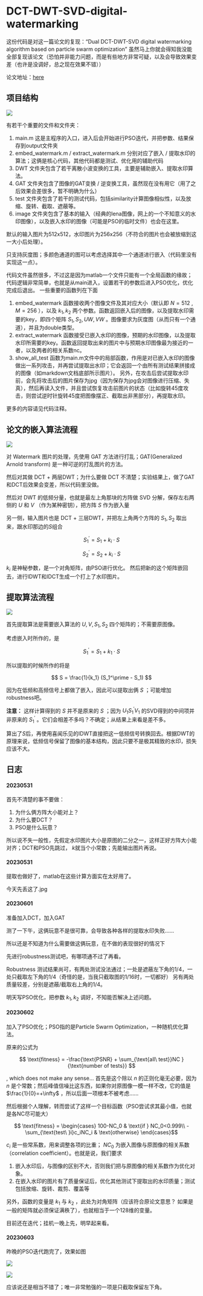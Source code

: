 # DCT-DWT-SVD-digital-watermarking

这份代码是对这一篇论文的复现：“Dual DCT-DWT-SVD digital watermarking algorithm based on particle swarm optimization”
虽然马上你就会得知我没能全部复现该论文（恐怕并非能力问题，而是有些地方非常可疑，以及会导致效果变差（也许是没调好，总之现在效果不错））

论文地址：[here](https://cafetarjome.com/wp-content/uploads/1004/translation/c69f963fa0192e7e.pdf)

## 项目结构
![](./pic/project_tree.png)

有若干个重要的文件和文件夹：
1. main.m 这是主程序的入口，进入后会开始进行PSO迭代，并把参数、结果保存到output文件夹
2. embed_watermark.m / extract_watermark.m 分别对应了嵌入 / 提取水印的算法；这俩是核心代码，其他代码都是测试、优化用的辅助代码
3. DWT 文件夹包含了若干离散小波变换的工具，主要是辅助嵌入、提取水印算法。
4. GAT 文件夹包含了图像的GAT变换 / 逆变换工具，虽然现在没有用它（用了之后效果会差很多，暂不明确为什么）
5. test 文件夹包含了若干的测试代码，包括similarity计算图像相似性，以及放缩、旋转、截取、遮蔽等。
6. image 文件夹包含了基本的输入（经典的lena图像，网上的一个不知意义的水印图像），以及嵌入水印的图像（可能是PSO的临时文件）也会在这里。

默认的输入图片为512x512，水印图片为256x256（不符合的图片也会被放缩到这一大小后处理）。

只支持灰度图；多颜色通道的图可以考虑选择其中一个通道进行嵌入（代码里没有实现这一点）。

代码文件虽然很多，不过这是因为matlab一个文件只能有一个全局函数的缘故；代码逻辑非常简单，也就是从main进入，设置若干的参数后进入PSO优化，优化完成后退出。
一些重要的函数列在下面
1. embed_watermark 函数接收两个图像文件及其对应大小（默认即 $N=512$ , $M=256$ ），以及 $k_1, k_2$ 两个参数。函数返回嵌入后的图像，以及提取水印需要的key，即四个矩阵 $S_1, S_2, UW, VW$ 。图像要求为灰度图（从而只有一个通道），并且为double类型。
2. extract_watermark 函数接受已嵌入水印的图像，预期的水印图像，以及提取水印所需要的key。函数返回提取出来的图片中与预期水印图像最为接近的一者，以及两者的相关系数nc。
3. show_all_test 函数为main.m文件中的局部函数，作用是对已嵌入水印的图像做出一系列攻击，并再尝试提取出水印；它会返回一个由所有测试结果拼接成的图像（如markdown文档底部所示图片）。
另外，在攻击后尝试提取水印前，会先将攻击后的图片保存为jpg（因为保存为jpg会对图像进行压缩、失真），然后再读入文件，并且尝试恢复攻击前图片的状态（比如旋转45度攻击，则尝试逆时针旋转45度把图像摆正、截取出非黑部分），再提取水印。

更多的内容请见代码注释。

## 论文的嵌入算法流程
![](./pic/steps.png)

对 Watermark 图片的处理，先使用 GAT 方法进行打乱；GAT(Generalized Arnold transform) 是一种可逆的打乱图片的方法。

然后对其做 DCT + 两层DWT；为什么要做 DCT 不清楚；实验结果上，做了GAT和DCT后效果会变差，所以代码里没做。

然后对 DWT 的低频分量，也就是最左上角那块的方阵做 SVD 分解，保存左右两侧的 $U$ 和 $V$ （作为某种密钥），把方阵 $S$ 作为嵌入量

另一侧，输入图片也是 DCT + 三层DWT，并把左上角两个方阵的 $S_1, S_2$ 取出来，跟水印那边的$S$组合

$$ S_1^\prime = S_1 + k_i\cdot S$$

$$ S_2^\prime = S_2 + k_i\cdot S$$

$k_i$ 是神秘参数，是一个对角矩阵，由PSO进行优化。
然后把新的这个矩阵嵌回去，进行IDWT和IDCT生成一个打上了水印图片。

## 提取算法流程
![](./pic/extract_steps.png)

首先提取算法是需要嵌入算法的 $U, V, S_1, S_2$ 四个矩阵的；不需要原图像。

考虑嵌入时所作的，是

$$ S_1^\prime = S_1 + k_1\cdot S $$

所以提取的时候所作的将是

$$ S = \frac{1}{k_1} (S_1^\prime - S_1) $$

因为在低频和高频信号上都做了嵌入，因此可以提取出俩 $S$ ；可能增加robustness吧。

**注意：** 这样计算得到的 $S$ 并不是原来的 $S$ ；因为 $U_1S_1^\prime V_1$ 的SVD得到的中间项并非原来的 $S_1^\prime$ 。它们会相差不多吗？不确定；从结果上来看是差不多。

算出了$S$后，再使用喜闻乐见的IDWT直接把这一低频信号转换回去。根据DWT的原理来说，低频信号保留了图像的基本结构，因此只要不是极其精致的水印，损失应该不大。

## 日志
#### 20230531
首先不清楚的事不要做：
1. 为什么俩方阵大小能对上？
2. 为什么要DCT？
3. PSO是什么玩意？

所以说不失一般性，先假定水印图片大小是原图的二分之一，这样正好方阵大小能对齐；DCT和PSO先跳过， $k$就当个小常数；先能输出图片再说。

#### 20230531
提取也做好了，matlab在这些计算方面实在太好用了。

今天先丢这了.jpg

#### 20230601
准备加入DCT，加入GAT

测了一下午，这俩玩意不是很可靠，会导致各种各样的提取水印失败……

所以还是不知道为什么需要做这俩玩意，在不做的表现很好的情况下

先进行robustness测试吧，有哪项通不过了再看。

Robustness 测试结果尚可，有两处测试没法通过；一处是遮蔽左下角的1/4，一处只截取左下角的1/4（奇怪的是，当我只截取图的1/16时，一切都好）
另有两处质量较差，分别是遮蔽/截取右上角的1/4。

明天写PSO优化，把参数 $k_1, k_2$ 调好，不知能否解决上述问题。

#### 20230602
加入了PSO优化；PSO指的是Particle Swarm Optimization，一种随机优化算法。

原来的公式为

$$ \text{fitness} = -\frac{\text{PSNR} + \sum_{\text{all\ test}}NC }{\text{number of tests}} $$

, which does not make any sense...
首先是这个除以 $n$ 的正则化毫无必要，因为 $n$ 是个常数；然后峰值信噪比这东西，如果你对原图像一模一样不改，它的值是 $\frac{1}{0}=+\infty$ ，所以后面一项根本不被考虑……

然后根据个人理解，转而尝试了这样一个目标函数（PSO尝试求其最小值，也就是各NC尽可能大）

$$ \text{fitness} = \begin{cases}
100-NC_0 & \text{if } NC_0<0.999\\
-\sum_{\text{test\ }i}c_iNC_i & \text{otherwise}
\end{cases}$$

$c_i$ 是一些常系数，用来调整各项的比重； $NC_0$ 为嵌入图像与原图像的相关系数（correlation coefficient）。也就是说，我们要求
1. 嵌入水印后，与图像的区别不大，否则我们把与原图像的相关系数作为优化对象。
2. 在嵌入水印的图片有了质量保证后，优化其他测试下提取出的水印质量；测试包括放缩、旋转、裁剪、覆盖等

另外，函数的变量是 $k_1$ 与 $k_2$ ，此处为对角矩阵（应该符合原论文意思？
如果是一般的矩阵就必须保证满秩了），也就相当于一个128维的变量。

目前还在迭代；挂机一晚上先，明早起来看。

#### 20230603
昨晚的PSO迭代跑完了，效果如图

![](./pic/current_emb.jpg)

![](./pic/current_res.jpg)

应该说还是相当不错了；唯一非常勉强的一项是只截取保留左下角。